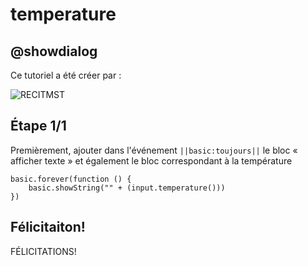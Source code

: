 # temperature

## @showdialog
Ce tutoriel a été créer par :
 
![RECITMST](https://github.com/recitmstmam/mes-tutoriels/blob/master/images/logomst%20transparant.png?raw=true)

## Étape 1/1

Premièrement, ajouter dans l'événement ``||basic:toujours||`` le bloc « afficher texte » et également le bloc correspondant à la température

```blocks
basic.forever(function () {
    basic.showString("" + (input.temperature()))
})
```
## Félicitaiton!

FÉLICITATIONS!